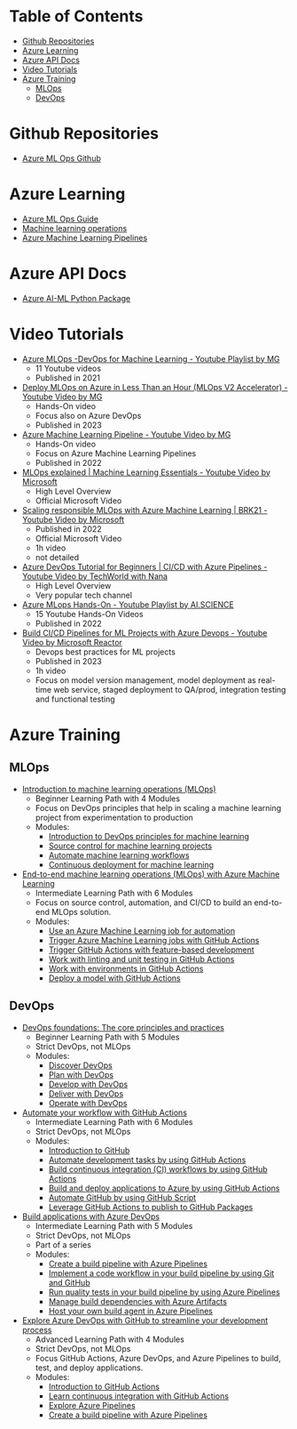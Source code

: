 # Table of Contents
- [Github Repositories](#github-repositories)
- [Azure Learning](#azure-learning)
- [Azure API Docs](#azure-api-docs)
- [Video Tutorials](#video-tutorials)
- [Azure Training](#azure-training)
    - [MLOps](#mlops)
    - [DevOps](#devops)

# Github Repositories

* [Azure ML Ops Github](https://github.com/azure/mlops-v2)

# Azure Learning
* [Azure ML Ops Guide](https://learn.microsoft.com/en-us/azure/architecture/ai-ml/guide/machine-learning-operations-v2)
* [Machine learning operations](https://learn.microsoft.com/en-us/azure/cloud-adoption-framework/ready/azure-best-practices/ai-machine-learning-mlops)
* [Azure Machine Learning Pipelines](https://learn.microsoft.com/en-us/azure/machine-learning/concept-ml-pipelines?view=azureml-api-2)

# Azure API Docs

* [Azure AI-ML Python Package](https://learn.microsoft.com/en-us/python/api/azure-ai-ml/azure.ai.ml?view=azure-python)

# Video Tutorials

* [Azure MLOps -DevOps for Machine Learning - Youtube Playlist by MG](https://www.youtube.com/watch?v=-QxwB7PoSdA&list=PLiQS6N-W1p3m9squzZ2cPgGdH5SBhjY6f&pp=iAQB)
    * 11 Youtube videos
    * Published in 2021
* [Deploy MLOps on Azure in Less Than an Hour (MLOps V2 Accelerator) - Youtube Video by MG](https://www.youtube.com/watch?v=5yPDkWCMmtk)
    * Hands-On video
    * Focus also on Azure DevOps
    * Published in 2023
* [Azure Machine Learning Pipeline - Youtube Video by MG](https://www.youtube.com/watch?v=SB55n27hFSo)
    * Hands-On video
    * Focus on Azure Machine Learning Pipelines
    * Published in 2022
* [MLOps explained | Machine Learning Essentials - Youtube Video by Microsoft](https://www.youtube.com/watch?v=ZVWg18AXXuE)
    * High Level Overview
    * Official Microsoft Video
* [Scaling responsible MLOps with Azure Machine Learning | BRK21 - Youtube Video by Microsoft](https://www.youtube.com/watch?v=F2b-N2Fgs9U)
    * Published in 2022
    * Official Microsoft Video
    * 1h video
    * not detailed
* [Azure DevOps Tutorial for Beginners | CI/CD with Azure Pipelines - Youtube Video by TechWorld with Nana](https://www.youtube.com/watch?v=4BibQ69MD8c)
    * High Level Overview
    * Very popular tech channel
* [Azure MLops Hands-On - Youtube Playlist by AI.SCIENCE](https://www.youtube.com/watch?v=sPMKDx9y_6Q&list=PLB1nTQo4_y6sMCAjWpAfEfXjC_t-7LeUm&index=1)
    * 15 Youtube Hands-On Videos
    * Published in 2022
* [Build CI/CD Pipelines for ML Projects with Azure Devops - Youtube Video by Microsoft Reactor](https://www.youtube.com/watch?v=xbgMqCuWgzs)
    * Devops best practices for ML projects
    * Published in 2023
    * 1h video
    * Focus on model version management, model deployment as real-time web service, staged deployment to QA/prod, integration testing and functional testing

# Azure Training

## MLOps

* [Introduction to machine learning operations (MLOps)](https://learn.microsoft.com/en-us/training/paths/introduction-machine-learn-operations/)
    * Beginner Learning Path with 4 Modules
    * Focus on DevOps principles that help in scaling a machine learning project from experimentation to production
    * Modules:
        * [Introduction to DevOps principles for machine learning](https://learn.microsoft.com/en-us/training/modules/introduction-development-operations-principles-for-machine-learn/)
        * [Source control for machine learning projects](https://learn.microsoft.com/en-us/training/modules/source-control-for-machine-learning-projects/)
        * [Automate machine learning workflows](https://learn.microsoft.com/en-us/training/modules/automate-machine-learning-workflows/)
        * [Continuous deployment for machine learning](https://learn.microsoft.com/en-us/training/modules/continuous-deployment-for-machine-learning/)
* [End-to-end machine learning operations (MLOps) with Azure Machine Learning](https://learn.microsoft.com/en-us/training/paths/build-first-machine-operations-workflow/)
    * Intermediate Learning Path with 6 Modules
    * Focus on source control, automation, and CI/CD to build an end-to-end MLOps solution.
    * Modules:
        * [Use an Azure Machine Learning job for automation](https://learn.microsoft.com/en-us/training/modules/use-azure-machine-learn-job-for-automation/)
        * [Trigger Azure Machine Learning jobs with GitHub Actions](https://learn.microsoft.com/en-us/training/modules/trigger-azure-machine-learn-jobs-github-actions/)
        * [Trigger GitHub Actions with feature-based development](https://learn.microsoft.com/en-us/training/modules/trigger-github-actions-trunk-based-development/)
        * [Work with linting and unit testing in GitHub Actions](https://learn.microsoft.com/en-us/training/modules/work-linting-unit-test-github-actions/)
        * [Work with environments in GitHub Actions](https://learn.microsoft.com/en-us/training/modules/work-environments-github-actions/)
        * [Deploy a model with GitHub Actions](https://learn.microsoft.com/en-us/training/modules/deploy-model-github-actions/)     

## DevOps

* [DevOps foundations: The core principles and practices](https://learn.microsoft.com/en-us/training/paths/devops-foundations-core-principles-practices/)
    * Beginner Learning Path with 5 Modules
    * Strict DevOps, not MLOps
    * Modules:
        * [Discover DevOps](https://learn.microsoft.com/en-us/training/modules/discover-devops/)
        * [Plan with DevOps](https://learn.microsoft.com/en-us/training/modules/plan-with-devops/)
        * [Develop with DevOps](https://learn.microsoft.com/en-us/training/modules/develop-with-devops/)
        * [Deliver with DevOps](https://learn.microsoft.com/en-us/training/modules/deliver-with-devops/)
        * [Operate with DevOps](https://learn.microsoft.com/en-us/training/modules/operate-with-devops/)
* [Automate your workflow with GitHub Actions](https://learn.microsoft.com/en-us/training/paths/automate-workflow-github-actions/)
    * Intermediate Learning Path with 6 Modules
    * Strict DevOps, not MLOps
    * Modules:
        * [Introduction to GitHub](https://learn.microsoft.com/en-us/training/modules/introduction-to-github/)
        * [Automate development tasks by using GitHub Actions](https://learn.microsoft.com/en-us/training/modules/github-actions-automate-tasks/)
        * [Build continuous integration (CI) workflows by using GitHub Actions](https://learn.microsoft.com/en-us/training/modules/github-actions-ci/)
        * [Build and deploy applications to Azure by using GitHub Actions](https://learn.microsoft.com/en-us/training/modules/github-actions-cd/)
        * [Automate GitHub by using GitHub Script](https://learn.microsoft.com/en-us/training/modules/automate-github-using-github-script/)
        * [Leverage GitHub Actions to publish to GitHub Packages](https://learn.microsoft.com/en-us/training/modules/github-actions-packages/)
* [Build applications with Azure DevOps](https://learn.microsoft.com/en-us/training/paths/evolve-your-devops-practices/)
    * Intermediate Learning Path with 5 Modules
    * Strict DevOps, not MLOps
    * Part of a series
    * Modules:
        * [Create a build pipeline with Azure Pipelines](https://learn.microsoft.com/en-us/training/modules/create-a-build-pipeline/)
        * [Implement a code workflow in your build pipeline by using Git and GitHub](https://learn.microsoft.com/en-us/training/modules/implement-code-workflow/)
        * [Run quality tests in your build pipeline by using Azure Pipelines](https://learn.microsoft.com/en-us/training/modules/run-quality-tests-build-pipeline/)
        * [Manage build dependencies with Azure Artifacts](https://learn.microsoft.com/en-us/training/modules/manage-build-dependencies/)
        * [Host your own build agent in Azure Pipelines](https://learn.microsoft.com/en-us/training/modules/host-build-agent/)
* [Explore Azure DevOps with GitHub to streamline your development process](https://learn.microsoft.com/en-us/training/paths/explore-azure-devops-with-github/)
    * Advanced Learning Path with 4 Modules
    * Strict DevOps, not MLOps
    * Focus GitHub Actions, Azure DevOps, and Azure Pipelines to build, test, and deploy applications.
    * Modules:
        * [Introduction to GitHub Actions](https://learn.microsoft.com/en-us/training/modules/introduction-to-github-actions/)
        * [Learn continuous integration with GitHub Actions](https://learn.microsoft.com/en-us/training/modules/learn-continuous-integration-github-actions/)
        * [Explore Azure Pipelines](https://learn.microsoft.com/en-us/training/modules/explore-azure-pipelines/)
        * [Create a build pipeline with Azure Pipelines](https://learn.microsoft.com/en-us/training/modules/create-a-build-pipeline/)
